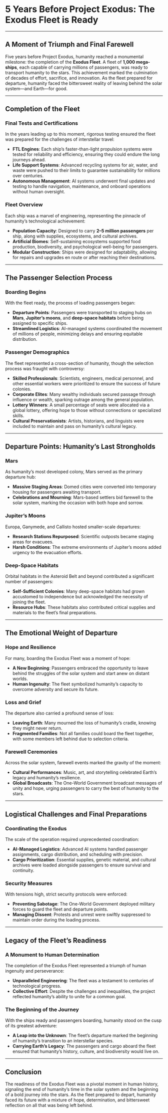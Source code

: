 # 5 Years Before Project Exodus: The Exodus Fleet is Ready  

---

## **A Moment of Triumph and Final Farewell**  

Five years before Project Exodus, humanity reached a monumental milestone: the completion of the **Exodus Fleet**. A fleet of **1,000 mega-ships**, each capable of carrying millions of passengers, was ready to transport humanity to the stars. This achievement marked the culmination of decades of effort, sacrifice, and innovation. As the fleet prepared for departure, humanity faced the bittersweet reality of leaving behind the solar system—and Earth—for good.  

---

## **Completion of the Fleet**  

### **Final Tests and Certifications**  
In the years leading up to this moment, rigorous testing ensured the fleet was prepared for the challenges of interstellar travel:  
- **FTL Engines**: Each ship’s faster-than-light propulsion systems were tested for reliability and efficiency, ensuring they could endure the long journeys ahead.  
- **Life Support Systems**: Advanced recycling systems for air, water, and waste were pushed to their limits to guarantee sustainability for millions over centuries.  
- **Autonomous Management**: AI systems underwent final updates and testing to handle navigation, maintenance, and onboard operations without human oversight.  

### **Fleet Overview**  
Each ship was a marvel of engineering, representing the pinnacle of humanity’s technological achievement:  
- **Population Capacity**: Designed to carry **2–5 million passengers** per ship, along with supplies, ecosystems, and cultural archives.  
- **Artificial Biomes**: Self-sustaining ecosystems supported food production, biodiversity, and psychological well-being for passengers.  
- **Modular Construction**: Ships were designed for adaptability, allowing for repairs and upgrades en route or after reaching their destinations.  

---

## **The Passenger Selection Process**  

### **Boarding Begins**  
With the fleet ready, the process of loading passengers began:  
- **Departure Points**: Passengers were transported to staging hubs on **Mars**, **Jupiter’s moons**, and **deep-space habitats** before being assigned to specific ships.  
- **Streamlined Logistics**: AI-managed systems coordinated the movement of millions of people, minimizing delays and ensuring equitable distribution.  

### **Passenger Demographics**  
The fleet represented a cross-section of humanity, though the selection process was fraught with controversy:  
- **Skilled Professionals**: Scientists, engineers, medical personnel, and other essential workers were prioritized to ensure the success of future colonies.  
- **Corporate Elites**: Many wealthy individuals secured passage through influence or wealth, sparking outrage among the general population.  
- **Lottery Winners**: A small percentage of seats were allocated via a global lottery, offering hope to those without connections or specialized skills.  
- **Cultural Preservationists**: Artists, historians, and linguists were included to maintain and pass on humanity’s cultural legacy.  

---

## **Departure Points: Humanity’s Last Strongholds**  

### **Mars**  
As humanity’s most developed colony, Mars served as the primary departure hub:  
- **Massive Staging Areas**: Domed cities were converted into temporary housing for passengers awaiting transport.  
- **Celebrations and Mourning**: Mars-based settlers bid farewell to the solar system, marking the occasion with both hope and sorrow.  

### **Jupiter’s Moons**  
Europa, Ganymede, and Callisto hosted smaller-scale departures:  
- **Research Stations Repurposed**: Scientific outposts became staging areas for evacuees.  
- **Harsh Conditions**: The extreme environments of Jupiter’s moons added urgency to the evacuation efforts.  

### **Deep-Space Habitats**  
Orbital habitats in the Asteroid Belt and beyond contributed a significant number of passengers:  
- **Self-Sufficient Colonies**: Many deep-space habitats had grown accustomed to independence but acknowledged the necessity of joining the fleet.  
- **Resource Hubs**: These habitats also contributed critical supplies and materials to the fleet’s final preparations.  

---

## **The Emotional Weight of Departure**  

### **Hope and Resilience**  
For many, boarding the Exodus Fleet was a moment of hope:  
- **A New Beginning**: Passengers embraced the opportunity to leave behind the struggles of the solar system and start anew on distant worlds.  
- **Human Ingenuity**: The fleet symbolized humanity’s capacity to overcome adversity and secure its future.  

### **Loss and Grief**  
The departure also carried a profound sense of loss:  
- **Leaving Earth**: Many mourned the loss of humanity’s cradle, knowing they might never return.  
- **Fragmented Families**: Not all families could board the fleet together, with some members left behind due to selection criteria.  

### **Farewell Ceremonies**  
Across the solar system, farewell events marked the gravity of the moment:  
- **Cultural Performances**: Music, art, and storytelling celebrated Earth’s legacy and humanity’s resilience.  
- **Global Broadcasts**: The One-World Government broadcast messages of unity and hope, urging passengers to carry the best of humanity to the stars.  

---

## **Logistical Challenges and Final Preparations**  

### **Coordinating the Exodus**  
The scale of the operation required unprecedented coordination:  
- **AI-Managed Logistics**: Advanced AI systems handled passenger assignments, cargo distribution, and scheduling with precision.  
- **Cargo Prioritization**: Essential supplies, genetic material, and cultural archives were loaded alongside passengers to ensure survival and continuity.  

### **Security Measures**  
With tensions high, strict security protocols were enforced:  
- **Preventing Sabotage**: The One-World Government deployed military forces to guard the fleet and departure points.  
- **Managing Dissent**: Protests and unrest were swiftly suppressed to maintain order during the loading process.  

---

## **Legacy of the Fleet’s Readiness**  

### **A Monument to Human Determination**  
The completion of the Exodus Fleet represented a triumph of human ingenuity and perseverance:  
- **Unparalleled Engineering**: The fleet was a testament to centuries of technological progress.  
- **Collective Effort**: Despite the challenges and inequalities, the project reflected humanity’s ability to unite for a common goal.  

### **The Beginning of the Journey**  
With the ships ready and passengers boarding, humanity stood on the cusp of its greatest adventure:  
- **A Leap into the Unknown**: The fleet’s departure marked the beginning of humanity’s transition to an interstellar species.  
- **Carrying Earth’s Legacy**: The passengers and cargo aboard the fleet ensured that humanity’s history, culture, and biodiversity would live on.  

---

## **Conclusion**  

The readiness of the Exodus Fleet was a pivotal moment in human history, signaling the end of humanity’s time in the solar system and the beginning of a bold journey into the stars. As the fleet prepared to depart, humanity faced its future with a mixture of hope, determination, and bittersweet reflection on all that was being left behind.
